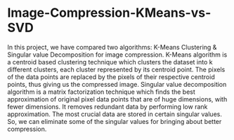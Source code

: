 # Image-Compression-KMeans-vs-SVD
In this project, we have compared two algorithms: K-Means Clustering &amp; Singular value Decomposition for image compression. K-Means algorithm is a centroid based clustering technique which clusters the dataset into k different clusters, each cluster represented by its centroid point. The pixels of the data points are replaced by the pixels of their respective centroid points, thus giving us the compressed image. Singular value decomposition algorithm is a matrix factorization technique which finds the best approximation of original pixel data points that are of huge dimensions, with fewer dimensions. It removes redundant data by performing low rank approximation. The most crucial data are stored in certain singular values. So, we can eliminate some of the singular values for bringing about better compression.
